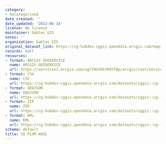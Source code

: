 ```yaml
---
category:
- Uncategorised
date_created: ''
date_updated: '2022-06-14'
license: No licence
maintainer: Gables GIS
notes: ''
organization: Gables GIS
original_dataset_link: https://cg-hubdev-cggis.opendata.arcgis.com/maps/cggis::cg-flum-agol
records: null
resources:
- format: ARCGIS GEOSERVICE
  name: ARCGIS GEOSERVICE
  url: https://services1.arcgis.com/ug7Y0GY6kYE0tf0p/arcgis/rest/services/CG_FLUM_AGOL/FeatureServer/13
- format: CSV
  name: CSV
  url: https://cg-hubdev-cggis.opendata.arcgis.com/datasets/cggis::cg-flum-agol.csv?outSR=%7B%22latestWkid%22%3A3857%2C%22wkid%22%3A102100%7D
- format: GEOJSON
  name: GEOJSON
  url: https://cg-hubdev-cggis.opendata.arcgis.com/datasets/cggis::cg-flum-agol.geojson?outSR=%7B%22latestWkid%22%3A3857%2C%22wkid%22%3A102100%7D
- format: ZIP
  name: ZIP
  url: https://cg-hubdev-cggis.opendata.arcgis.com/datasets/cggis::cg-flum-agol.zip?outSR=%7B%22latestWkid%22%3A3857%2C%22wkid%22%3A102100%7D
- format: KML
  name: KML
  url: https://cg-hubdev-cggis.opendata.arcgis.com/datasets/cggis::cg-flum-agol.kml?outSR=%7B%22latestWkid%22%3A3857%2C%22wkid%22%3A102100%7D
schema: default
title: CG FLUM AGOL
---
```

